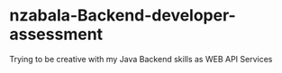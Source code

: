# nzabala-Backend-developer-assessment
Trying to be creative with my Java Backend skills as WEB API Services
